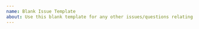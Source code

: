 ```yaml
---
name: Blank Issue Template
about: Use this blank template for any other issues/questions relating to The Carpentries Incubator.
---
```

